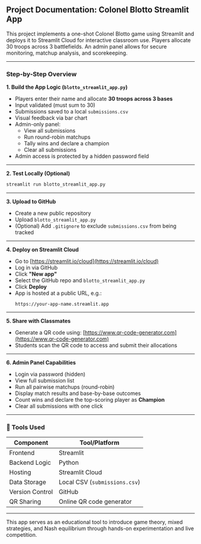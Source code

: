 ## Project Documentation: Colonel Blotto Streamlit App

This project implements a one-shot Colonel Blotto game using Streamlit and deploys it to Streamlit Cloud for interactive classroom use. Players allocate 30 troops across 3 battlefields. An admin panel allows for secure monitoring, matchup analysis, and scorekeeping.

---

###  Step-by-Step Overview

**1. Build the App Logic (`blotto_streamlit_app.py`)**
- Players enter their name and allocate **30 troops across 3 bases**
- Input validated (must sum to 30)
- Submissions saved to a local `submissions.csv`
- Visual feedback via bar chart
- Admin-only panel:
  - View all submissions
  - Run round-robin matchups
  - Tally wins and declare a champion
  - Clear all submissions
- Admin access is protected by a hidden password field

---

**2. Test Locally (Optional)**
```bash
streamlit run blotto_streamlit_app.py
```

---

**3. Upload to GitHub**
- Create a new public repository
- Upload `blotto_streamlit_app.py`
- (Optional) Add `.gitignore` to exclude `submissions.csv` from being tracked

---

**4. Deploy on Streamlit Cloud**
- Go to [https://streamlit.io/cloud](https://streamlit.io/cloud)
- Log in via GitHub
- Click **"New app"**
- Select the GitHub repo and `blotto_streamlit_app.py`
- Click **Deploy**
- App is hosted at a public URL, e.g.:
  ```
  https://your-app-name.streamlit.app
  ```

---

**5. Share with Classmates**
- Generate a QR code using: [https://www.qr-code-generator.com](https://www.qr-code-generator.com)
- Students scan the QR code to access and submit their allocations

---

**6. Admin Panel Capabilities**
- Login via password (hidden)
- View full submission list
- Run all pairwise matchups (round-robin)
- Display match results and base-by-base outcomes
- Count wins and declare the top-scoring player as **Champion**
- Clear all submissions with one click

---

### 🔧 Tools Used

| Component      | Tool/Platform                 |
|----------------|-------------------------------|
| Frontend       | Streamlit                     |
| Backend Logic  | Python                        |
| Hosting        | Streamlit Cloud               |
| Data Storage   | Local CSV (`submissions.csv`) |
| Version Control| GitHub                        |
| QR Sharing     | Online QR code generator      |

---

This app serves as an educational tool to introduce game theory, mixed strategies, and Nash equilibrium through hands-on experimentation and live competition.
